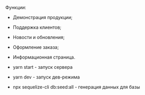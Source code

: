 Функции: 
- Демонстрация продукции; 
- Поддержка клиентов; 
- Новости и обновления; 
- Оформление заказа; 
- Информационная страница.

- yarn start - запуск сервера
- yarn dev - запуск дев-режима
- npx sequelize-cli db:seed:all - генерация данных для базы
